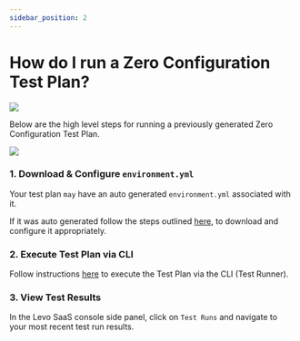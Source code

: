 ```yaml
---
sidebar_position: 2
---
```


# How do I run a Zero Configuration Test Plan?
![](../../../assets/zero-conf-test-plan.svg)

Below are the high level steps for running a previously generated Zero Configuration Test Plan.

![](../../../assets/task-run-zero-conf-test-plan.svg)

### 1. Download & Configure `environment.yml`
    
Your test plan `may` have an auto generated `environment.yml` associated with it.
    
If it was auto generated follow the steps outlined [here](../../../guides/security-testing/test-your-app/test-app-security/zero-conf/configure-env-yml.md), to download and configure it appropriately.

### 2. Execute Test Plan via CLI

Follow instructions [here](../../../guides/security-testing/test-your-app/test-app-security/zero-conf/execute-test-plan.md) to execute the Test Plan via the CLI (Test Runner).

### 3. View Test Results

In the Levo SaaS console side panel, click on `Test Runs` and navigate to your most recent test run results.